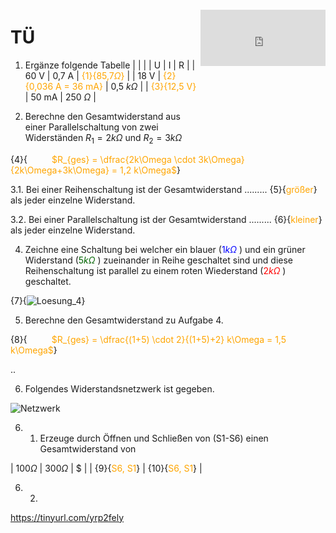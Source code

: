 <!--
author: Christian Golnik

language: de

@style
.lia-effect__circle {
    display: none !important;
}

@media (min-width: 600px) {
    .newspaper {
        column-count: 2;
        column-gap: 40px;
        column-rule: 1px solid lightblue;
    }
}

h1, h2, h3, h4, h5, h6 {
  column-span: all;
}

.cb {
    break-before: column;
}
@end

mode: Presentation

@onload
window.LIA.settings.font_size = 2
@end

-->

# TÜ

<div style="float: right; height: 100px; position: relative; width: 200px; overflow: hidden; top: -80px;"> <div style="overflow: hidden;"> </div> <div> <iframe width="200" height="90" src="https://webuhr.de/embed/timer/#countdown=00:11:30&showbuttons=0&theme=0&ampm=0&sound=xylophone" frameborder="0" allowfullscreen></iframe> </div> </div>

<section class="newspaper">

1. Ergänze folgende Tabelle
| | |
| U   | I   | R   |
| 60 V     | 0,7 A     | <span style="color:orange">{1}{85,7$\Omega$}</span>     |
| 18 V     | <span style="color:orange">{2}{0,036 A = 36 mA}</span>    | 0,5 $k\Omega$     |
| <span style="color:orange">{3}{12,5 V}</span>    | 50 mA    | 250 $\Omega$     |

2. Berechne den Gesamtwiderstand aus einer Parallelschaltung von zwei Widerständen $R_1 = 2 k\Omega$ und $R_2 = 3 k\Omega$

{4}{$\hspace{1cm}$ <span style="color:orange"> $R_{ges} = \dfrac{2k\Omega \cdot 3k\Omega}{2k\Omega+3k\Omega} = 1,2 k\Omega$</span>}

3.1. Bei einer Reihenschaltung ist der Gesamtwiderstand ......... {5}{<span style="color:orange">größer</span>} als jeder einzelne Widerstand.

3.2. Bei einer Parallelschaltung ist der Gesamtwiderstand ......... {6}{<span style="color:orange">kleiner</span>} als jeder einzelne Widerstand.

4. Zeichne eine Schaltung bei welcher ein blauer (<span style="color:blue">$1k\Omega$</span> ) und ein grüner Widerstand (<span style="color:darkgreen">$5k\Omega$</span> ) zueinander in Reihe geschaltet sind und diese Reihenschaltung ist parallel zu einem roten Wiederstand (<span style="color:red">$2k\Omega$</span> ) geschaltet.

{7}{![Loesung_4](https://diversewolken.ddns.net/nextcloud/index.php/s/jYSzH6C2Nz6Z6kJ/download)}

5. Berechne den Gesamtwiderstand zu Aufgabe 4.

{8}{$\hspace{1cm}$ <span style="color:orange">$R_{ges} = \dfrac{(1+5) \cdot 2}{(1+5)+2} k\Omega = 1,5 k\Omega$</span>}

<p class="cb"> .. </p>

6. Folgendes Widerstandsnetzwerk ist gegeben. 

![Netzwerk](https://diversewolken.ddns.net/nextcloud/index.php/s/pMxqnKJ7Tj6dWBX/download)

6. 1. Erzeuge durch Öffnen und Schließen von (S1-S6) einen Gesamtwiderstand von 

| $100\Omega$ | $300\Omega$ | $ |
| {9}{<span style="color:orange">S6, S1</span>} | {10}{<span style="color:orange">S6, S1</span>} |

6. 2. 

</section>

https://tinyurl.com/yrp2fely